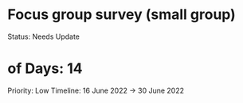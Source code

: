 # Focus group survey (small group)

Status: Needs Update
# of Days: 14
Priority: Low
Timeline: 16 June 2022 → 30 June 2022